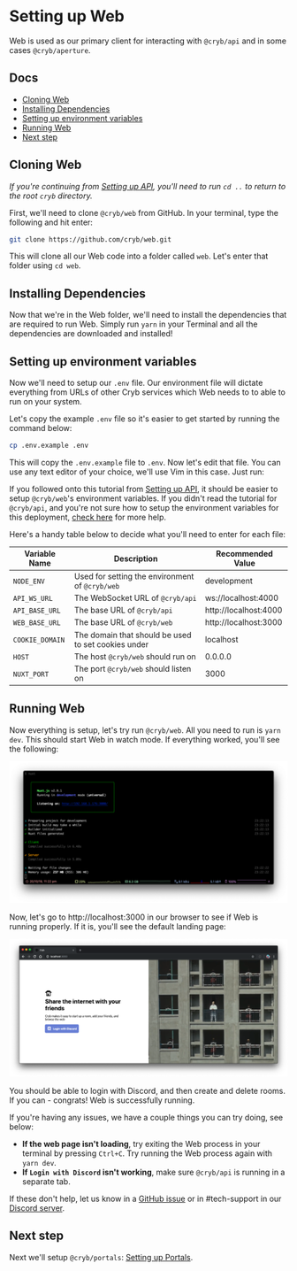 # Setting up Web
Web is used as our primary client for interacting with `@cryb/api` and in some cases `@cryb/aperture`.

## Docs

* [Cloning Web](#cloning-web)
* [Installing Dependencies](#installing-dependencies)
* [Setting up environment variables](#setting-up-environment-variables)
* [Running Web](#running-web)
* [Next step](#next-step)

## Cloning Web
*If you're continuing from [Setting up API](./api.md), you'll need to run `cd ..` to return to the root `cryb` directory.*

First, we'll need to clone `@cryb/web` from GitHub. In your terminal, type the following and hit enter:

```sh
git clone https://github.com/cryb/web.git
```

This will clone all our Web code into a folder called `web`. Let's enter that folder using `cd web`.

## Installing Dependencies

Now that we're in the Web folder, we'll need to install the dependencies that are required to run Web. Simply run `yarn` in your Terminal and all the dependencies are downloaded and installed!

## Setting up environment variables

Now we'll need to setup our `.env` file. Our environment file will dictate everything from URLs of other Cryb services which Web needs to to able to run on your system. 

Let's copy the example `.env` file so it's easier to get started by running the command below:

```sh
cp .env.example .env
```

This will copy the `.env.example` file to `.env`. Now let's edit that file. You can use any text editor of your choice, we'll use Vim in this case. Just run:

If you followed onto this tutorial from [Setting up API](./api.md), it should be easier to setup `@cryb/web`'s environment variables. If you didn't read the tutorial for `@cryb/api`, and you're not sure how to setup the environment variables for this deployment, [check here](./api.md#setting-up-environment-variables) for more help.

Here's a handy table below to decide what you'll need to enter for each file:

| **Variable Name** | **Description**                                     | **Recommended Value** |
|-------------------|-----------------------------------------------------|-----------------------|
| `NODE_ENV`        | Used for setting the environment of `@cryb/web`     | development           |
| `API_WS_URL`      | The WebSocket URL of `@cryb/api`                    | ws://localhost:4000   |
| `API_BASE_URL`    | The base URL of `@cryb/api`                         | http://localhost:4000 |
| `WEB_BASE_URL`    | The base URL of `@cryb/web`                         | http://localhost:3000 |
| `COOKIE_DOMAIN`   | The domain that should be used to set cookies under | localhost             |
| `HOST`            | The host `@cryb/web` should run on                  | 0.0.0.0               |
| `NUXT_PORT`       | The port `@cryb/web` should listen on               | 3000                  |

## Running Web
Now everything is setup, let's try run `@cryb/web`. All you need to run is `yarn dev`. This should start Web in watch mode. If everything worked, you'll see the following:

![An image of what you should see when Web is successsfully running](assets/web-run-01.png)

Now, let's go to http://localhost:3000 in our browser to see if Web is running properly. If it is, you'll see the default landing page:

![An image of what you should see when Web is successsfully running](assets/web-run-02.png)

You should be able to login with Discord, and then create and delete rooms. If you can - congrats! Web is successfully running.

If you're having any issues, we have a couple things you can try doing, see below:

* **If the web page isn't loading**, try exiting the Web process in your terminal by pressing `Ctrl+C`. Try running the Web process again with `yarn dev`.
* **If `Login with Discord` isn't working**, make sure `@cryb/api` is running in a separate tab.

If these don't help, let us know in a [GitHub issue](https://github.com/crybapp/web/issues) or in #tech-support in our [Discord server](https://discord.gg/ShTATH4).

## Next step
Next we'll setup `@cryb/portals`: [Setting up Portals](./portals.md).
